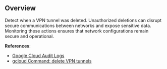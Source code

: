 ## Overview

Detect when a VPN tunnel was deleted. Unauthorized deletions can disrupt secure communications between networks and expose sensitive data. Monitoring these actions ensures that network configurations remain secure and operational.

**References**:
- [Google Cloud Audit Logs](https://cloud.google.com/logging/docs/audit)
- [gcloud Command: delete VPN tunnels](https://cloud.google.com/sdk/gcloud/reference/compute/vpn-tunnels/delete)